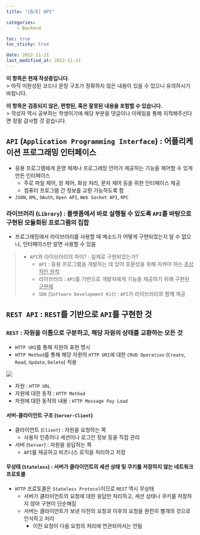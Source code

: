```yaml
---
title: "[B/E] API"

categories:
    - Backend

toc: true
toc_sticky: true

date: 2022-11-21
last_modified_at: 2022-11-21
---
```

<p class="notice--primary"><strong>이 항목은 현재 작성중입니다.</strong><br>> 아직 미완성된 코드나 문장 구조가 정확하지 않은 내용이 있을 수 있으니 유의하시기 바랍니다.</p>

<p class="notice--warning"><strong>이 항목은 검증되지 않은, 편향된, 혹은 잘못된 내용을 포함할 수 있습니다.</strong><br>> 작성자 역시 공부하는 학생이기에 해당 부분을 댓글이나 이메일을 통해 지적해주신다면 정말 감사할 것 같습니다.</p>

## ```API``` (```Application Programming Interface```) : 어플리케이션 프로그래밍 인터페이스
- 응용 프로그램에게 운영 체제나 프로그래밍 언어가 제공하는 기능을 제어할 수 있게 만든 인터페이스
  - 주로 파일 제어, 창 제어, 화상 처리, 문자 제어 등을 위한 인터페이스 제공
  - 컴퓨터 프로그램 간 정보를 교환 가능하도록 함
- ```JSON```,  ```XML```, ```OAuth```, ```Open API```, ```Web Socket API```, ```RPC```

### 라이브러리 (```Library```) : 플랫폼에서 바로 실행될 수 있도록 ```API```를 바탕으로 구현된 모듈화된 프로그램의 집합
- 프로그래밍에서 라이브러리를 사용할 때 메소드가 어떻게 구현되었는지 알 수 없으나, 인터페이스만 알면 사용할 수 있음

> - ```API```와 라이브러리의 차이? : 실제로 구현되었는가?
>   - ```API``` : 응용 프로그램을 개발하는 데 있어 호환성을 위해 지켜야 하는 <u>추상적인 원칙</u>
>   - 라이브러리 : ```API```를 기반으로 개발자에게 기능을 제공하기 위해 구현된 <u>구현체</u>
>   - ```SDK``` (```Software Development Kit```) : ```API```가 라이브러리와 함께 제공

## ```REST API``` : ```REST```를 기반으로 ```API```를 구현한 것


### ```REST``` : 자원을 이름으로 구분하고, 해당 자원의 상태를 교환하는 모든 것
  - ```HTTP URI```를 통해 자원의 표현 명시
  - ```HTTP Method```를 통해 해당 자원의 ```HTTP URI```에 대한 ```CRUD Operation``` (```Create```, ```Read```, ```Update```, ```Delete```) 적용

<img src="https://velog.velcdn.com/images/yhko1992/post/f9311e90-0043-46a9-a935-9bfe85b985c4/image.png">

- 자원 : ```HTTP URL```
- 자원에 대한 동작 : ```HTTP Method```
- 자원에 대한 동작의 내용 : ```HTTP Message Pay Load```


#### 서버-클라이언트 구조 (```Server-Client```)
- 클라이언트 (```Client```) : 자원을 요청하는 쪽
  - 사용자 인증이나 세션이나 로그인 정보 등을 직접 관리
- 서버 (```Server```) : 자원을 응답하는 쪽
  - ```API```를 제공하고 비즈니스 로직을 처리하고 저장

#### 무상태 (```Stateless```) : 서버가 클라이언트의 세션 상태 및 쿠키를 저장하지 않는 네트워크 프로토콜
- ```HTTP``` 프로토콜은 ```Stateless Protocol```이므로 ```REST``` 역시 무상태
  - 서버가 클라이언트의 요청에 대한 응답만 처리하고, 세션 상태나 쿠키를 저장하지 않아 구현이 단순해짐
  - 서버는 클라이언트가 보낸 이전의 요청과 이후의 요청을 완전히 별개의 것으로 인식하고 처리
    - 이전 요청이 다음 요청의 처리에 연관되어서는 안됨